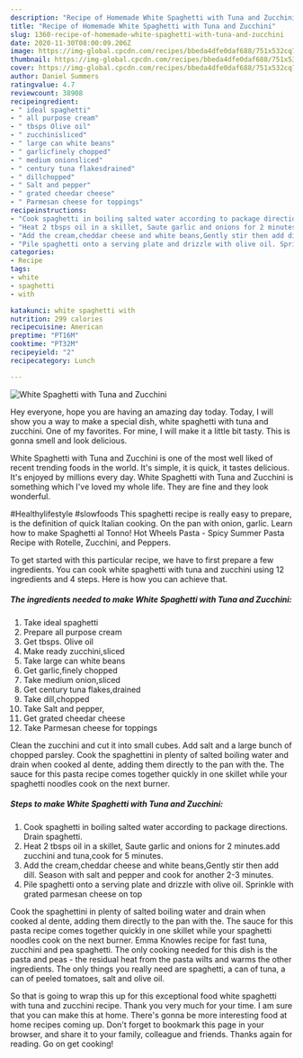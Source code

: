 ```yaml
---
description: "Recipe of Homemade White Spaghetti with Tuna and Zucchini"
title: "Recipe of Homemade White Spaghetti with Tuna and Zucchini"
slug: 1360-recipe-of-homemade-white-spaghetti-with-tuna-and-zucchini
date: 2020-11-30T08:00:09.206Z
image: https://img-global.cpcdn.com/recipes/bbeda4dfe0daf688/751x532cq70/white-spaghetti-with-tuna-and-zucchini-recipe-main-photo.jpg
thumbnail: https://img-global.cpcdn.com/recipes/bbeda4dfe0daf688/751x532cq70/white-spaghetti-with-tuna-and-zucchini-recipe-main-photo.jpg
cover: https://img-global.cpcdn.com/recipes/bbeda4dfe0daf688/751x532cq70/white-spaghetti-with-tuna-and-zucchini-recipe-main-photo.jpg
author: Daniel Summers
ratingvalue: 4.7
reviewcount: 38908
recipeingredient:
- " ideal spaghetti"
- " all purpose cream"
- " tbsps Olive oil"
- " zucchinisliced"
- " large can white beans"
- " garlicfinely chopped"
- " medium onionsliced"
- " century tuna flakesdrained"
- " dillchopped"
- " Salt and pepper"
- " grated cheedar cheese"
- " Parmesan cheese for toppings"
recipeinstructions:
- "Cook spaghetti in boiling salted water according to package directions. Drain spaghetti."
- "Heat 2 tbsps oil in a skillet, Saute garlic and onions for 2 minutes.add zucchini and tuna,cook for 5 minutes."
- "Add the cream,cheddar cheese and white beans,Gently stir then add dill. Season with salt and pepper and cook for another 2-3 minutes."
- "Pile spaghetti onto a serving plate and drizzle with olive oil. Sprinkle with grated parmesan cheese on top"
categories:
- Recipe
tags:
- white
- spaghetti
- with

katakunci: white spaghetti with 
nutrition: 299 calories
recipecuisine: American
preptime: "PT16M"
cooktime: "PT32M"
recipeyield: "2"
recipecategory: Lunch

---
```



![White Spaghetti with Tuna and Zucchini](https://img-global.cpcdn.com/recipes/bbeda4dfe0daf688/751x532cq70/white-spaghetti-with-tuna-and-zucchini-recipe-main-photo.jpg)

Hey everyone, hope you are having an amazing day today. Today, I will show you a way to make a special dish, white spaghetti with tuna and zucchini. One of my favorites. For mine, I will make it a little bit tasty. This is gonna smell and look delicious.

White Spaghetti with Tuna and Zucchini is one of the most well liked of recent trending foods in the world. It's simple, it is quick, it tastes delicious. It's enjoyed by millions every day. White Spaghetti with Tuna and Zucchini is something which I've loved my whole life. They are fine and they look wonderful.

#Healthylifestyle #slowfoods This spaghetti recipe is really easy to prepare, is the definition of quick Italian cooking. On the pan with onion, garlic. Learn how to make Spaghetti al Tonno! Hot Wheels Pasta - Spicy Summer Pasta Recipe with Rotelle, Zucchini, and Peppers.


To get started with this particular recipe, we have to first prepare a few ingredients. You can cook white spaghetti with tuna and zucchini using 12 ingredients and 4 steps. Here is how you can achieve that.

<!--inarticleads1-->

##### The ingredients needed to make White Spaghetti with Tuna and Zucchini:

1. Take  ideal spaghetti
1. Prepare  all purpose cream
1. Get  tbsps. Olive oil
1. Make ready  zucchini,sliced
1. Take  large can white beans
1. Get  garlic,finely chopped
1. Take  medium onion,sliced
1. Get  century tuna flakes,drained
1. Take  dill,chopped
1. Take  Salt and pepper,
1. Get  grated cheedar cheese
1. Take  Parmesan cheese for toppings


Clean the zucchini and cut it into small cubes. Add salt and a large bunch of chopped parsley. Cook the spaghettini in plenty of salted boiling water and drain when cooked al dente, adding them directly to the pan with the. The sauce for this pasta recipe comes together quickly in one skillet while your spaghetti noodles cook on the next burner. 

<!--inarticleads2-->

##### Steps to make White Spaghetti with Tuna and Zucchini:

1. Cook spaghetti in boiling salted water according to package directions. Drain spaghetti.
1. Heat 2 tbsps oil in a skillet, Saute garlic and onions for 2 minutes.add zucchini and tuna,cook for 5 minutes.
1. Add the cream,cheddar cheese and white beans,Gently stir then add dill. Season with salt and pepper and cook for another 2-3 minutes.
1. Pile spaghetti onto a serving plate and drizzle with olive oil. Sprinkle with grated parmesan cheese on top


Cook the spaghettini in plenty of salted boiling water and drain when cooked al dente, adding them directly to the pan with the. The sauce for this pasta recipe comes together quickly in one skillet while your spaghetti noodles cook on the next burner. Emma Knowles recipe for fast tuna, zucchini and pea spaghetti. The only cooking needed for this dish is the pasta and peas - the residual heat from the pasta wilts and warms the other ingredients. The only things you really need are spaghetti, a can of tuna, a can of peeled tomatoes, salt and olive oil. 

So that is going to wrap this up for this exceptional food white spaghetti with tuna and zucchini recipe. Thank you very much for your time. I am sure that you can make this at home. There's gonna be more interesting food at home recipes coming up. Don't forget to bookmark this page in your browser, and share it to your family, colleague and friends. Thanks again for reading. Go on get cooking!
